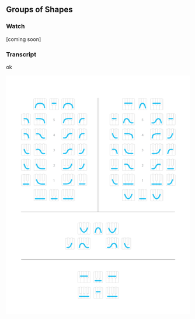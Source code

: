 ## Groups of Shapes



### Watch



[coming soon]



### Transcript

ok

<img src="../media/all_groups.png" alt="Image" style="display: block; margin: 0 auto; max-width: 100%; height: auto;">
